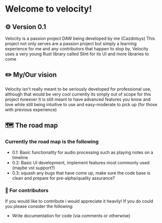 # Welcome to velocity!
## ⚙️ Version 0.1

Velocity is a passion project DAW being developed by me (Cazdotsys)
This project not only serves are a passion project but simply a learning experience for me and any contributors that happen to stop by, Velocity uses a very young Rust library called Slint for its UI and more libraries to come

## ✏️ My/Our vision

Velocity isn't really meant to be seriously developed for professional use, although that would be very cool currently its simply out of scope for this project
*however* It is still meant to have advanced features you know and love while still being intuitive to use and easy-moderate to pick up (for those with previous experience)
## 🗺️ The road map
### Currently the road map is the following
* 0.1: Basic functionality for audio processing such as playing notes on a timeline
* 0.2: Basic UI development, implement features most commonly used (maybe vst support?)
* 0.3: squash any bugs that have come up, make sure the code base is clean and prepare for pre-alpha/quality assurance?


### 🔧 For contributors
If you would like to contribute i would appreciate it heavily! If you do could you please consider the following:
* Write documentation for code (via comments or otherwise)